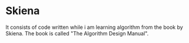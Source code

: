 # Skiena
It consists of code written while i am learning algorithm from the book by Skiena. The book is called "The Algorithm Design Manual". 
